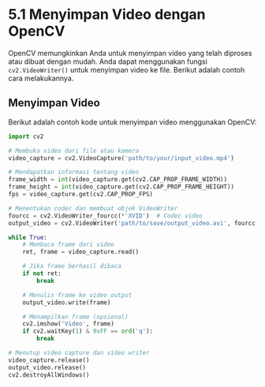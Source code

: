 # 5.1 Menyimpan Video dengan OpenCV

OpenCV memungkinkan Anda untuk menyimpan video yang telah diproses atau dibuat dengan mudah. Anda dapat menggunakan fungsi `cv2.VideoWriter()` untuk menyimpan video ke file. Berikut adalah contoh cara melakukannya.

## Menyimpan Video

Berikut adalah contoh kode untuk menyimpan video menggunakan OpenCV:

```python
import cv2

# Membuka video dari file atau kamera
video_capture = cv2.VideoCapture('path/to/your/input_video.mp4')

# Mendapatkan informasi tentang video
frame_width = int(video_capture.get(cv2.CAP_PROP_FRAME_WIDTH))
frame_height = int(video_capture.get(cv2.CAP_PROP_FRAME_HEIGHT))
fps = video_capture.get(cv2.CAP_PROP_FPS)

# Menentukan codec dan membuat objek VideoWriter
fourcc = cv2.VideoWriter_fourcc(*'XVID')  # Codec video
output_video = cv2.VideoWriter('path/to/save/output_video.avi', fourcc, fps, (frame_width, frame_height))

while True:
    # Membaca frame dari video
    ret, frame = video_capture.read()

    # Jika frame berhasil dibaca
    if not ret:
        break

    # Menulis frame ke video output
    output_video.write(frame)

    # Menampilkan frame (opsional)
    cv2.imshow('Video', frame)
    if cv2.waitKey(1) & 0xFF == ord('q'):
        break

# Menutup video capture dan video writer
video_capture.release()
output_video.release()
cv2.destroyAllWindows()
